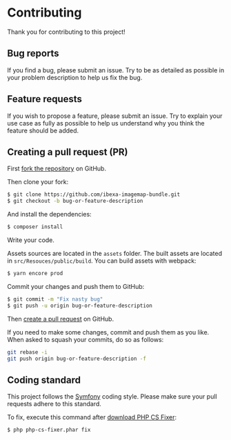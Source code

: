 Contributing
============

Thank you for contributing to this project!

Bug reports
-----------

If you find a bug, please submit an issue. Try to be as detailed as possible
in your problem description to help us fix the bug.

Feature requests
----------------

If you wish to propose a feature, please submit an issue. Try to explain your
use case as fully as possible to help us understand why you think the feature
should be added.

Creating a pull request (PR)
----------------------------

First [fork the repository](https://help.github.com/articles/fork-a-repo/) on
GitHub.

Then clone your fork:

```bash
$ git clone https://github.com/ibexa-imagemap-bundle.git
$ git checkout -b bug-or-feature-description
```

And install the dependencies:

```bash
$ composer install
```

Write your code.

Assets sources are located in the `assets` folder. The built assets are located in `src/Resouces/public/build`. You can build assets with webpack:

```bash
$ yarn encore prod
```

Commit your changes and push them to GitHub:

```bash
$ git commit -m "Fix nasty bug"
$ git push -u origin bug-or-feature-description
```

Then [create a pull request](https://help.github.com/articles/creating-a-pull-request/)
on GitHub.

If you need to make some changes, commit and push them as you like. When asked
to squash your commits, do so as follows:

```bash
git rebase -i
git push origin bug-or-feature-description -f
```

Coding standard
---------------

This project follows the [Symfony](https://symfony.com/doc/current/contributing/code/standards.html) coding style.
Please make sure your pull requests adhere to this standard.

To fix, execute this command after [download PHP CS Fixer](https://cs.symfony.com/):

```shell script
$ php php-cs-fixer.phar fix
```

